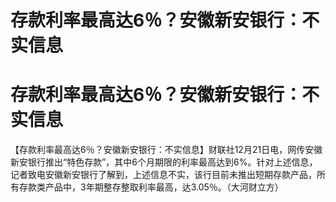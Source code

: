 # 存款利率最高达6％？安徽新安银行：不实信息

# 存款利率最高达6％？安徽新安银行：不实信息

【存款利率最高达6％？安徽新安银行：不实信息】财联社12月21日电，网传安徽新安银行推出“特色存款”，其中6个月期限的利率最高达到6%。针对上述信息，记者致电安徽新安银行了解到，上述信息不实，该行目前未推出短期存款产品，所有存款类产品中，3年期整存整取利率最高，达3.05％。（大河财立方）

